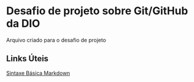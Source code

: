 # Desafio de projeto sobre Git/GitHub da DIO
Arquivo criado para o desafio de projeto

## Links Úteis
[Sintaxe Básica Markdown](https://www.markdownguide.org/basic-syntax)
